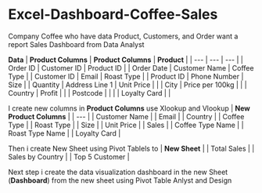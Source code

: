 # Excel-Dashboard-Coffee-Sales

Company Coffee who have data Product, Customers, and Order want a report Sales Dashboard from Data Analyst

**Data**
| **Product Columns** | **Product Columns** | **Product** |
| --- | --- | --- |
| Order ID      | Customer ID      | Product ID |
| Order Date    | Customer Name    | Coffee Type |
| Customer ID   | Email            | Roast Type |
| Product ID    | Phone Number     | Size |
| Quantity      | Address Line 1   | Unit Price |
|               | City             | Price per 100kg |
|               | Country          | Profit |
|               | Postcode         | |
|               | Loyalty Card     | |


I create new columns in **Product Columns** use Xlookup and Vlookup 
| **New Product Columns** |
| --- |
| Customer Name |
| Email |
| Country |
| Coffee Type |
| Roast Type |
| Size |
| Unit Price |
| Sales |
| Coffee Type Name |
| Roast Type Name |
| Loyalty Card |

Then i create New Sheet using Pivot Tablels to 
| **New Sheet** |
| Total Sales |
| Sales by Country |
| Top 5 Customer |

Next step i create the data visualization dashboard in the new Sheet (**Dashboard**) from the new sheet using Pivot Table Anlyst and Design 
























